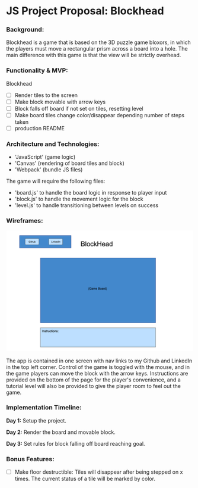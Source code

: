 # JS Project Proposal: Blockhead

### Background:

Blockhead is a game that is based on the 3D puzzle game bloxors, in which the players must move a rectangular prism across a board into a hole. The main difference with this game is that the view will be strictly overhead.

### Functionality & MVP:

Blockhead

- [ ] Render tiles to the screen
- [ ] Make block movable with arrow keys
- [ ] Block falls off board if not set on tiles, resetting level
- [ ] Make board tiles change color/disappear depending number of steps taken
- [ ] production README

### Architecture and Technologies:

- 'JavaScript' (game logic)
- 'Canvas' (rendering of board tiles and block)
- 'Webpack' (bundle JS files)

The game will require the following files:

- 'board.js' to handle the board logic in response to player input
- 'block.js' to handle the movement logic for the block
- 'level.js' to handle transitioning between levels on success

### Wireframes:

![wireframe](./Wireframes/BlockHead.png)

The app is contained in one screen with nav links to my Github and LinkedIn in the top left corner. Control of the game is toggled with the mouse, and in the game players can move the block with the arrow keys. Instructions are provided on the bottom of the page for the player's convenience, and a tutorial level will also be provided to give the player room to feel out the game.

### Implementation Timeline:

**Day 1:** Setup the project.

**Day 2:** Render the board and movable block.

**Day 3:** Set rules for block falling off board reaching goal.

### Bonus Features:

- [ ] Make floor destructible: Tiles will disappear after being stepped on x times. The current status of a tile will be marked by color.
